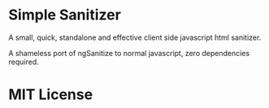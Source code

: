 # Simple Sanitizer
A small, quick, standalone and effective client side javascript html sanitizer.

A shameless port of ngSanitize to normal javascript, zero dependencies required.

# MIT License

